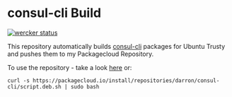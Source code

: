 consul-cli Build
============

[![wercker status](https://app.wercker.com/status/b4d4ecf245bafadb49ecd808768298b5/m "wercker status")](https://app.wercker.com/project/bykey/b4d4ecf245bafadb49ecd808768298b5)

This repository automatically builds [consul-cli](https://github.com/CiscoCloud/consul-cli) packages for Ubuntu Trusty and pushes them to my Packagecloud Repository.

To use the repository - take a look [here](https://packagecloud.io/darron/consul-cli/install) or:

`curl -s https://packagecloud.io/install/repositories/darron/consul-cli/script.deb.sh | sudo bash`
